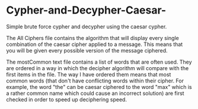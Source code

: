 # Cypher-and-Decypher-Caesar-
Simple brute force cypher and decypher using the caesar cypher.

The All Ciphers file contains the algorithm that will display every single combination of the caesar cipher applied to a message. This means that you will be given every possible version of the message ciphered.

The mostCommon text file contains a list of words that are often used. They are ordered in a way in which the decipher algorithm will compare with the first items in the file. The way I have ordered them means that most common words (that don't have conflicting words within their cipher. For example, the word "the" can be caesar ciphered to the word "max" which is a rather common name which could cause an incorrect solution) are first checked in order to speed up deciphering speed.
